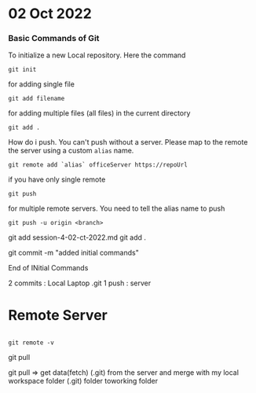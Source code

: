 # 02 Oct 2022

### Basic Commands of Git
To initialize a new Local repository. Here the command

```
git init

```

for adding single file
```
git add filename
```

for adding multiple files (all files) in the current directory

```
git add .
```

How do i push. You can't push without a
server. Please map to the remote the server using a custom ```alias``` name.

```
git remote add `alias` officeServer https://repoUrl

```

if you have only single remote
```
git push 
```

for multiple remote servers. You need to tell the alias name to push

```
git push -u origin <branch>
```

git add session-4-02-ct-2022.md
git add .

git commit -m "added initial commands"


End of INitial Commands

2 commits : Local Laptop .git
1 push : server

# Remote Server

```

git remote -v

```


git pull

git pull => get data(fetch) (.git)  from the server and merge with my local workspace folder (.git) folder toworking folder